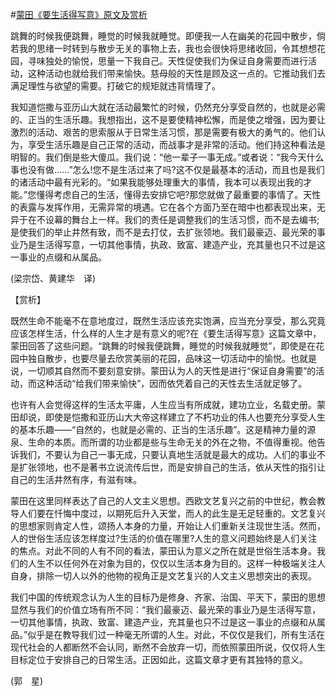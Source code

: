 #[蒙田《要生活得写意》原文及赏析](https://www.vrrw.net/wx/12086.html)

跳舞的时候我便跳舞，睡觉的时候我就睡觉。即便我一人在幽美的花园中散步，倘若我的思绪一时转到与散步无关的事物上去，我也会很快将思绪收回，令其想想花园，寻味独处的愉悦，思量一下我自己。天性促使我们为保证自身需要而进行活动，这种活动也就给我们带来愉快。慈母般的天性是顾及这一点的。它推动我们去满足理性与欲望的需要。打破它的规矩就违背情理了。

我知道恺撒与亚历山大就在活动最繁忙的时候，仍然充分享受自然的，也就是必需的、正当的生活乐趣。我想指出，这不是要使精神松懈，而是使之增强，因为要让激烈的活动、艰苦的思索服从于日常生活习惯，那是需要有极大的勇气的。他们认为，享受生活乐趣是自己正常的活动，而战事才是非常的活动。他们持这种看法是明智的。我们倒是些大傻瓜。我们说：“他一辈子一事无成。”或者说：“我今天什么事也没有做……”怎么!您不是生活过来了吗?这不仅是最基本的活动，而且也是我们的诸活动中最有光彩的。“如果我能够处理重大的事情，我本可以表现出我的才能。”您懂得考虑自己的生活，懂得去安排它吧?那您就做了最重要的事情了。天性的表露与发挥作用，无需异常的境遇。它在各个方面乃至在暗中也都表现出来，无异于在不设幕的舞台上一样。我们的责任是调整我们的生活习惯，而不是去编书;是使我们的举止井然有致，而不是去打仗，去扩张领地。我们最豪迈、最光荣的事业乃是生活得写意，一切其他事情，执政、致富、建造产业，充其量也只不过是这一事业的点缀和从属品。

(梁宗岱、黄建华　译)



【赏析】

既然生命不能毫不在意地度过，既然生活应该充实饱满，应当充分享受，那么究竟应该怎样生活，什么样的人生才是有意义的呢?在《要生活得写意》这篇文章中，蒙田回答了这些问题。“跳舞的时候我便跳舞，睡觉的时候我就睡觉”，即使是在花园中独自散步，也要尽量去欣赏美丽的花园，品味这一切活动中的愉悦。也就是说，一切顺其自然而不要刻意安排。蒙田认为人的天性是进行“保证自身需要”的活动，而这种活动“给我们带来愉快”，因而依凭着自己的天性去生活就足够了。

也许有人会觉得这样的生活太平庸，人生应当有所成就，建功立业，名载史册。蒙田却说，即使是恺撒和亚历山大大帝这样建立了不朽功业的伟人也要充分享受人生的基本乐趣——“自然的，也就是必需的、正当的生活乐趣”。这是精神力量的源泉、生命的本质。而所谓的功业都是些与生命无关的外在之物，不值得重视。他告诉我们，不要认为自己一事无成，只要认真地生活就是最大的成功。人们的事业不是扩张领地，也不是著书立说流传后世，而是安排自己的生活，依从天性的指引让自己的生活井然有序，有滋有味。

蒙田在这里同样表达了自己的人文主义思想。西欧文艺复兴之前的中世纪，教会教导人们要在忏悔中度过，以期死后升入天堂，而人的此生是无足轻重的。文艺复兴的思想家则肯定人性，颂扬人本身的力量，开始让人们重新关注现世生活。然而，人的世俗生活应该怎样度过?生活的价值在哪里?人生的意义问题始终是人们关注的焦点。对此不同的人有不同的看法，蒙田认为意义之所在就是世俗生活本身。我们的人生不以任何外在对象为目的，仅仅以生活本身为目的。这样一种极端关注人自身，排除一切人以外的他物的视角正是文艺复兴的人文主义思想突出的表现。

我们中国的传统观念认为人生的目标乃是修身、齐家、治国、平天下，蒙田的思想显然与我们的价值立场有所不同：“我们最豪迈、最光荣的事业乃是生活得写意，一切其他事情，执政、致富、建造产业，充其量也只不过是这一事业的点缀和从属品。”似乎是在教导我们过一种毫无所谓的人生。对此，不仅仅是我们，所有生活在现代社会的人都断然不会认同，断然不会放弃一切，而依照蒙田所说，仅仅将人生目标定位于安排自己的日常生活。正因如此，这篇文章才更有其独特的意义。

(郭　星)

